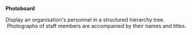 **Photoboard**

Display an organisation's personnel in a structured hierarchy tree. &nbsp;Photographs of staff members are accompanied by their names and titles.
